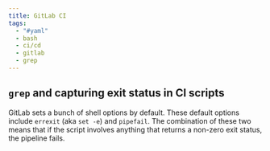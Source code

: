 ```yaml
---
title: GitLab CI
tags:
  - "#yaml"
  - bash
  - ci/cd
  - gitlab
  - grep
---
```


## `grep` and capturing exit status in CI scripts
GitLab sets a bunch of shell options by default. These default options include `errexit` (aka `set -e`) and `pipefail`. The combination of these two means that if the script involves anything that returns a non-zero exit status, the pipeline fails.

